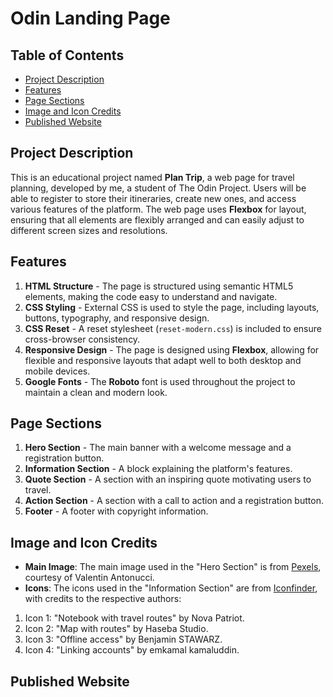 # Odin Landing Page

## Table of Contents
- [Project Description](#project-description)
- [Features](#features)
- [Page Sections](#page-sections)
- [Image and Icon Credits](#image-and-icon-credits)
- [Рublished Website](#published-website)

## Project Description
This is an educational project named **Plan Trip**, a web page for travel planning, developed by me, a student of The Odin Project. 
Users will be able to register to store their itineraries, create new ones, and access various features of the platform. 
The web page uses **Flexbox** for layout, ensuring that all elements are flexibly arranged and can easily adjust to different screen sizes and resolutions.

## Features

1. **HTML Structure** - The page is structured using semantic HTML5 elements, making the code easy to understand and navigate.
2. **CSS Styling** - External CSS is used to style the page, including layouts, buttons, typography, and responsive design.
3. **CSS Reset** - A reset stylesheet (`reset-modern.css`) is included to ensure cross-browser consistency.
4. **Responsive Design** - The page is designed using **Flexbox**, allowing for flexible and responsive layouts that adapt well to both desktop and mobile devices.
5. **Google Fonts** - The **Roboto** font is used throughout the project to maintain a clean and modern look.

## Page Sections

1. **Hero Section** - The main banner with a welcome message and a registration button.
2. **Information Section** - A block explaining the platform's features.
3. **Quote Section** - A section with an inspiring quote motivating users to travel.
4. **Action Section** - A section with a call to action and a registration button.
5. **Footer** - A footer with copyright information.

## Image and Icon Credits

- **Main Image**: The main image used in the "Hero Section" is from [Pexels](https://www.pexels.com/), courtesy of Valentin Antonucci.
- **Icons**: The icons used in the "Information Section" are from [Iconfinder](https://www.iconfinder.com/), with credits to the respective authors:
1. Icon 1: "Notebook with travel routes" by Nova Patriot.
2. Icon 2: "Map with routes" by Haseba Studio.
3. Icon 3: "Offline access" by Benjamin STAWARZ.
4. Icon 4: "Linking accounts" by emkamal kamaluddin.

## Рublished Website
